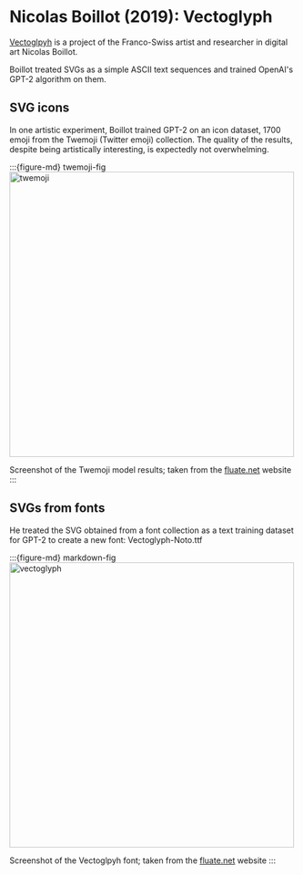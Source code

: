 # Nicolas Boillot (2019): Vectoglyph

[Vectoglpyh](https://www.fluate.net/en/travaux/vectoglyph) is a project of the Franco-Swiss artist and researcher in digital art Nicolas Boillot.

Boillot treated SVGs as a simple ASCII text sequences and trained OpenAI's GPT-2 algorithm on them.

## SVG icons

In one artistic experiment, Boillot trained GPT-2 on an icon dataset, 1700 emoji from the Twemoji (Twitter emoji) collection. The quality of the results, despite being artistically interesting, is expectedly not overwhelming.

:::{figure-md} twemoji-fig
<img src="twemoji.png" alt="twemoji" width="500px">

Screenshot of the Twemoji model results; taken from the [fluate.net](https://www.fluate.net/en/travaux/vectoglyph) website
:::


## SVGs from fonts

He treated the SVG obtained from a font collection as a text training dataset for GPT-2 to create a new font: Vectoglyph-Noto.ttf

:::{figure-md} markdown-fig
<img src="vectoglyph.png" alt="vectoglyph" width="500px">

Screenshot of the Vectoglpyh font; taken from the [fluate.net](https://www.fluate.net/en/travaux/vectoglyph) website
:::